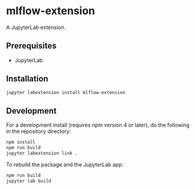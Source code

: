 # mlflow-extension

A JupyterLab extension.


## Prerequisites

* JupyterLab

## Installation

```bash
jupyter labextension install mlflow-extension
```

## Development

For a development install (requires npm version 4 or later), do the following in the repository directory:

```bash
npm install
npm run build
jupyter labextension link .
```

To rebuild the package and the JupyterLab app:

```bash
npm run build
jupyter lab build
```

